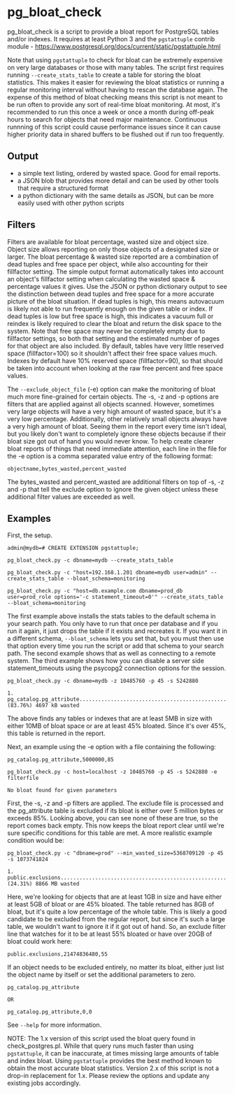 # pg\_bloat\_check

pg\_bloat\_check is a script to provide a bloat report for PostgreSQL tables and/or indexes. It requires at least Python 3 and the `pgstattuple` contrib module - https://www.postgresql.org/docs/current/static/pgstattuple.html

Note that using `pgstattuple` to check for bloat can be extremely expensive on very large databases or those with many tables. The script first requires running `--create_stats_table` to create a table for storing the bloat statistics. This makes it easier for reviewing the bloat statistics or running a regular monitoring interval without having to rescan the database again. The expense of this method of bloat checking means this script is not meant to be run often to provide any sort of real-time bloat monitoring. At most, it's recommended to run this once a week or once a month during off-peak hours to search for objects that need major maintenance. Continuous runnning of this script could cause performance issues since it can cause higher priority data in shared buffers to be flushed out if run too frequently.

Output
------
 - a simple text listing, ordered by wasted space. Good for email reports.
 - a JSON blob that provides more detail and can be used by other tools that require a structured format
 - a python dictionary with the same details as JSON, but can be more easily used with other python scripts

Filters
-------
Filters are available for bloat percentage, wasted size and object size. Object size allows reporting on only those objects of a designated size or larger. The bloat percentage & wasted size reported are a combination of dead tuples and free space per object, while also accounting for their fillfactor setting. The simple output format automatically takes into account an object's fillfactor setting when calculating the wasted space & percentage values it gives. Use the JSON or python dictionary output to see the distinction between dead tuples and free space for a more accurate picture of the bloat situation. If dead tuples is high, this means autovacuum is likely not able to run frequently enough on the given table or index. If dead tuples is low but free space is high, this indicates a vacuum full or reindex is likely required to clear the bloat and return the disk space to the system. Note that free space may never be completely empty due to fillfactor settings, so both that setting and the estimated number of pages for that object are also included. By default, tables have very little reserved space (fillfactor=100) so it shouldn't affect their free space values much. Indexes by default have 10% reserved space (fillfactor=90), so that should be taken into account when looking at the raw free percent and free space values.

The `--exclude_object_file` (-e) option can make the monitoring of bloat much more fine-grained for certain objects. The -s, -z and -p options are filters that are applied against all objects scanned. However, sometimes very large objects will have a very high amount of wasted space, but it's a very low percentage. Additionally, other relatively small objects always have a very high amount of bloat. Seeing them in the report every time isn't ideal, but you likely don't want to completely ignore these objects because if their bloat size got out of hand you would never know. To help create clearer bloat reports of things that need immediate attention, each line in the file for the -e option is a comma separated value entry of the following format: 

`objectname,bytes_wasted,percent_wasted`

The bytes\_wasted and percent\_wasted are additional filters on top of -s, -z and -p that tell the exclude option to ignore the given object unless these additional filter values are exceeded as well.

Examples
--------
First, the setup.
 
```
admin@mydb=# CREATE EXTENSION pgstattuple;

pg_bloat_check.py -c dbname=mydb --create_stats_table

pg_bloat_check.py -c "host=192.168.1.201 dbname=mydb user=admin" --create_stats_table --bloat_schema=monitoring

pg_bloat_check.py -c "host=db.example.com dbname=prod_db user=prod_role options='-c statement_timeout=0'" --create_stats_table --bloat_schema=monitoring
```

The first example above installs the stats tables to the default schema in your search path. You only have to run that once per database and if you run it again, it just drops the table if it exists and recreates it. If you want it in a different schema, `--bloat_schema` lets you set that, but you must then use that option every time you run the script or add that schema to your search path. The second example shows that as well as connecting to a remote system. The third example shows how you can disable a server side statement_timeouts using the psycopg2 connection options for the session.

```
pg_bloat_check.py -c dbname=mydb -z 10485760 -p 45 -s 5242880 

1. pg_catalog.pg_attribute....................................................(83.76%) 4697 kB wasted
```

The above finds any tables or indexes that are at least 5MB in size with either 10MB of bloat space or are at least 45% bloated. Since it's over 45%, this table is returned in the report.

Next, an example using the -e option with a file containing the following:

```
pg_catalog.pg_attribute,5000000,85
```
```
pg_bloat_check.py -c host=localhost -z 10485760 -p 45 -s 5242880 -e filterfile

No bloat found for given parameters
```

First, the -s, -z and -p filters are applied. The exclude file is processed and the pg\_attribute table is excluded if its bloat is either over 5 million bytes or exceeds 85%. Looking above, you can see none of these are true, so the report comes back empty. This now keeps the bloat report clear until we're sure specific conditions for this table are met. A more realistic example condition would be:

```
pg_bloat_check.py -c "dbname=prod" --min_wasted_size=5368709120 -p 45 -s 1073741824

1. public.exclusions.....................................................(24.31%) 8866 MB wasted
```

Here, we're looking for objects that are at least 1GB in size and have either at least 5GB of bloat or are 45% bloated. The table returned has 8GB of bloat, but it's quite a low percentage of the whole table. This is likely a good candidate to be excluded from the regular report, but since it's such a large table, we wouldn't want to ignore it if it got out of hand. So, an exclude filter line that watches for it to be at least 55% bloated or have over 20GB of bloat could work here:

```
public.exclusions,21474836480,55
```

If an object needs to be excluded entirely, no matter its bloat, either just list the object name by itself or set the additional parameters to zero.

```
pg_catalog.pg_attribute

OR

pg_catalog.pg_attribute,0,0
```

See `--help` for more information.

NOTE: The 1.x version of this script used the bloat query found in check\_postgres.pl. While that query runs much faster than using `pgstattuple`, it can be inaccurate, at times missing large amounts of table and index bloat. Using `pgstattuple` provides the best method known to obtain the most accurate bloat statistics. Version 2.x of this script is not a drop-in replacement for 1.x. Please review the options and update any existing jobs accordingly.
